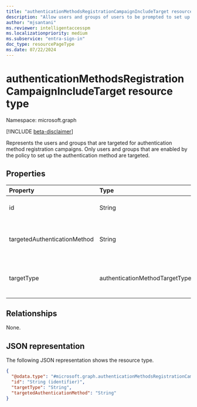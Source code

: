 ```yaml
---
title: "authenticationMethodsRegistrationCampaignIncludeTarget resource type"
description: "Allow users and groups of users to be prompted to set up targeted authentication methods."
author: "mjsantani"
ms.reviewer: intelligentaccesspm
ms.localizationpriority: medium
ms.subservice: "entra-sign-in"
doc_type: resourcePageType
ms.date: 07/22/2024
---
```


# authenticationMethodsRegistrationCampaignIncludeTarget resource type

Namespace: microsoft.graph

[!INCLUDE [beta-disclaimer](../../includes/beta-disclaimer.md)]

Represents the users and groups that are targeted for authentication method registration campaigns. Only users and groups that are enabled by the policy to set up the authentication method are targeted.

## Properties
|Property|Type|Description|
|:---|:---|:---|
|id|String|The object identifier of a Microsoft Entra user or group.|
|targetedAuthenticationMethod|String|The authentication method that the user is prompted to register. The value must be `microsoftAuthenticator`.|
|targetType|authenticationMethodTargetType|The type of the authentication method target. Possible values are: `user`, `group`, `unknownFutureValue`.|

## Relationships
None.

## JSON representation
The following JSON representation shows the resource type.
<!-- {
  "blockType": "resource",
  "@odata.type": "microsoft.graph.authenticationMethodsRegistrationCampaignIncludeTarget"
}
-->
``` json
{
  "@odata.type": "#microsoft.graph.authenticationMethodsRegistrationCampaignIncludeTarget",
  "id": "String (identifier)",
  "targetType": "String",
  "targetedAuthenticationMethod": "String"
}
```
